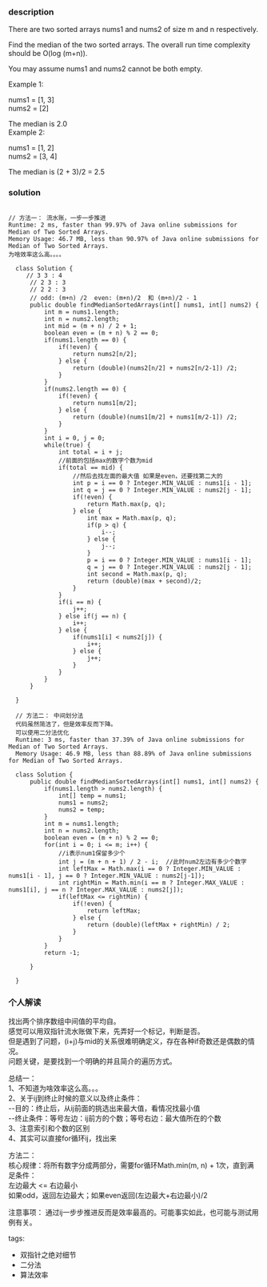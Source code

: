 ### description    
  There are two sorted arrays nums1 and nums2 of size m and n respectively.  
    
  Find the median of the two sorted arrays. The overall run time complexity should be O(log (m+n)).  
    
  You may assume nums1 and nums2 cannot be both empty.  
    
  Example 1:  
    
  nums1 = [1, 3]  
  nums2 = [2]  
    
  The median is 2.0  
  Example 2:  
    
  nums1 = [1, 2]  
  nums2 = [3, 4]  
    
  The median is (2 + 3)/2 = 2.5  
### solution    
```    
  
// 方法一： 流水账，一步一步推进  
Runtime: 2 ms, faster than 99.97% of Java online submissions for Median of Two Sorted Arrays.  
Memory Usage: 46.7 MB, less than 90.97% of Java online submissions for Median of Two Sorted Arrays.  
为啥效率这么高。。。。  
  
  class Solution {  
     // 3 3 : 4  
      // 2 3 : 3  
      // 2 2 : 3  
      // odd: (m+n) /2  even: (m+n)/2  和 (m+n)/2 - 1  
      public double findMedianSortedArrays(int[] nums1, int[] nums2) {  
          int m = nums1.length;  
          int n = nums2.length;  
          int mid = (m + n) / 2 + 1;  
          boolean even = (m + n) % 2 == 0;  
          if(nums1.length == 0) {  
              if(!even) {  
                  return nums2[n/2];  
              } else {  
                  return (double)(nums2[n/2] + nums2[n/2-1]) /2;  
              }  
          }  
          if(nums2.length == 0) {  
              if(!even) {  
                  return nums1[m/2];  
              } else {  
                  return (double)(nums1[m/2] + nums1[m/2-1]) /2;  
              }  
          }  
          int i = 0, j = 0;  
          while(true) {  
              int total = i + j;  
              //前面的包括max的数字个数为mid  
              if(total == mid) {  
                  //然后去找左面的最大值 如果是even，还要找第二大的  
                  int p = i == 0 ? Integer.MIN_VALUE : nums1[i - 1];  
                  int q = j == 0 ? Integer.MIN_VALUE : nums2[j - 1];  
                  if(!even) {  
                      return Math.max(p, q);  
                  } else {  
                      int max = Math.max(p, q);  
                      if(p > q) {  
                          i--;  
                      } else {  
                          j--;  
                      }  
                      p = i == 0 ? Integer.MIN_VALUE : nums1[i - 1];  
                      q = j == 0 ? Integer.MIN_VALUE : nums2[j - 1];  
                      int second = Math.max(p, q);  
                      return (double)(max + second)/2;  
                  }  
              }  
              if(i == m) {  
                  j++;  
              } else if(j == n) {  
                  i++;  
              } else {  
                  if(nums1[i] < nums2[j]) {  
                      i++;  
                  } else {  
                      j++;  
                  }  
              }  
          }  
      }  
    
  }  
    
  // 方法二： 中间划分法  
  代码虽然简洁了，但是效率反而下降。  
  可以使用二分法优化  
  Runtime: 3 ms, faster than 37.39% of Java online submissions for Median of Two Sorted Arrays.  
  Memory Usage: 46.9 MB, less than 88.89% of Java online submissions for Median of Two Sorted Arrays.  
    
  class Solution {  
      public double findMedianSortedArrays(int[] nums1, int[] nums2) {  
          if(nums1.length > nums2.length) {  
              int[] temp = nums1;  
              nums1 = nums2;  
              nums2 = temp;  
          }  
          int m = nums1.length;  
          int n = nums2.length;  
          boolean even = (m + n) % 2 == 0;  
          for(int i = 0; i <= m; i++) {  
              //i表示num1保留多少个  
              int j = (m + n + 1) / 2 - i;  //此时num2左边有多少个数字  
              int leftMax = Math.max(i == 0 ? Integer.MIN_VALUE : nums1[i - 1], j == 0 ? Integer.MIN_VALUE : nums2[j-1]);  
              int rightMin = Math.min(i == m ? Integer.MAX_VALUE : nums1[i], j == n ? Integer.MAX_VALUE : nums2[j]);  
              if(leftMax <= rightMin) {  
                  if(!even) {  
                      return leftMax;  
                  } else {  
                      return (double)(leftMax + rightMin) / 2;  
                  }  
              }  
          }  
          return -1;  
    
      }  
    
  }  
```    
    
### 个人解读    
  找出两个排序数组中间值的平均自。  
  感觉可以用双指针流水账做下来，先弄好一个标记，判断是否。  
  但是遇到了问题，(i+j)与mid的关系很难明确定义，存在各种if奇数还是偶数的情况。  
  问题关键，是要找到一个明确的并且简介的遍历方式。  
    
  总结一：  
  1、不知道为啥效率这么高。。。  
  2、关于ij到终止时候的意义以及终止条件：  
    --目的：终止后，从ij前面的挑选出来最大值，看情况找最小值  
    --终止条件：等号左边：ij前方的个数；等号右边：最大值所在的个数  
  3、注意索引和个数的区别  
  4、其实可以直接for循环ij，找出来  
    
  方法二：  
  核心规律：将所有数字分成两部分，需要for循环Math.min(m, n) + 1次，直到满足条件：  
    左边最大 <= 右边最小  
  如果odd，返回左边最大；如果even返回(左边最大+右边最小)/2  
    
  注意事项： 通过ij一步步推进反而是效率最高的。可能事实如此，也可能与测试用例有关。  
    
tags:    
  -  双指针之绝对细节  
  -  二分法  
  -  算法效率  
